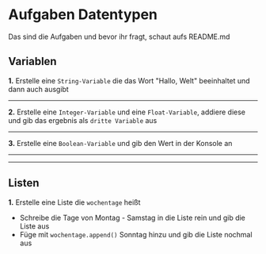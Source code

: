 # **Aufgaben Datentypen**

Das sind die Aufgaben und bevor ihr fragt, schaut aufs README.md


## **Variablen**



**1.** Erstelle eine `String-Variable` die das Wort "Hallo, Welt" beeinhaltet und dann auch ausgibt

---
**2.** Erstelle eine `Integer-Variable` und eine `Float-Variable`, addiere diese und gib das ergebnis als `dritte Variable` aus

---
**3.** Erstelle eine `Boolean-Variable` und gib den Wert in der Konsole an



---
---

## **Listen**

**1.** Erstelle eine Liste die `wochentage` heißt

- Schreibe die Tage von Montag - Samstag in die Liste rein und gib die Liste aus
- Füge mit `wochentage.append()` Sonntag hinzu und gib die Liste nochmal aus
